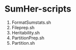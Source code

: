 # SumHer-scripts

1. FormatSumstats.sh
2. Fileprep.sh
3. Heritability.sh
4. PartitionPrep.sh
5. Partition.sh
